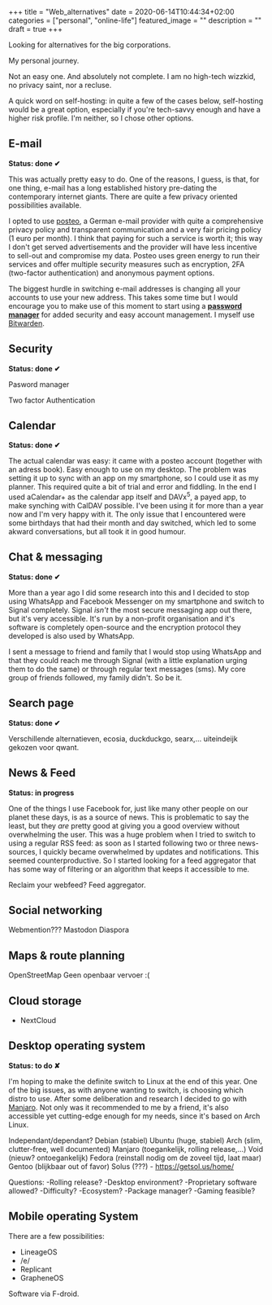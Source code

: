 +++
title =  "Web_alternatives"
date = 2020-06-14T10:44:34+02:00
categories = ["personal", "online-life"]
featured_image = ""
description = ""
draft = true
+++

Looking for alternatives for the big corporations.

My personal journey.

Not an easy one. And absolutely not complete. I am no high-tech wizzkid, no privacy saint, nor a recluse.

<!--more-->

A quick word on self-hosting: in quite a few of the cases below, self-hosting would be a great option, especially if you're tech-savvy enough and have a higher risk profile. I'm neither, so I chose other options.

## E-mail
**Status: done ✔**

This was actually pretty easy to do. One of the reasons, I guess, is that, for one thing, e-mail has a long established history pre-dating the contemporary internet giants. There are quite a few privacy oriented possibilities available.

I opted to use [posteo](https://posteo.de/en), a German e-mail provider with quite a comprehensive privacy policy and transparent communication and a very fair pricing policy (1 euro per month). I think that paying for such a service is worth it; this way I don't get served advertisements and the provider will have less incentive to sell-out and compromise my data. Posteo uses green energy to run their services and offer multiple security measures such as encryption, 2FA (two-factor authentication) and anonymous payment options.

The biggest hurdle in switching e-mail addresses is changing all your accounts to use your new address. This takes some time but I would encourage you to make use of this moment to start using a **[password manager](https://en.wikipedia.org/wiki/Password_manager)** for added security and easy account management. I myself use [Bitwarden](https://bitwarden.com/).

## Security
**Status: done ✔**

Pasword manager

Two factor Authentication

## Calendar
**Status: done ✔**

The actual calendar was easy: it came with a posteo account (together with an adress book). Easy enough to use on my desktop. The problem was setting it up to sync with an app on my smartphone, so I could use it as my planner. This required quite a bit of trial and error and fiddling. In the end I used aCalendar+ as the calendar app itself and DAVx<sup>5</sup>, a payed app, to make synching with CalDAV possible. I've been using it for more than a year now and I'm very happy with it. The only issue that I encountered were some birthdays that had their month and day switched, which led to some akward conversations, but all took it in good humour.

## Chat & messaging
**Status: done ✔**

More than a year ago I did some research into this and I decided to stop using WhatsApp and Facebook Messenger on my smartphone and switch to Signal completely. Signal *isn't* the most secure messaging app out there, but it's very accessible. It's run by a non-profit organisation and it's software is completely open-source and the encryption protocol they developed is also used by WhatsApp.

I sent a message to friend and family that I would stop using WhatsApp and that they could reach me through Signal (with a little explanation urging them to do the same) or through regular text messages (sms). My core group of friends followed, my family didn't. So be it.

## Search page
**Status: done ✔**

Verschillende alternatieven, ecosia, duckduckgo, searx,... uiteindeijk gekozen voor qwant.

## News & Feed
**Status: in progress**

One of the things I use Facebook for, just like many other people on our planet these days, is as a source of news. This is problematic to say the least, but they *are* pretty good at giving you a good overview without overwhelming the user. This was a huge problem when I tried to switch to using a regular RSS feed: as soon as I started following two or three news-sources, I quickly became overwhelmed by updates and notifications. This seemed counterproductive. So I started looking for a feed aggregator that has some way of filtering or an algorithm that keeps it accessible to me.

Reclaim your webfeed?
Feed aggregator.

## Social networking

Webmention???
Mastodon
Diaspora

## Maps & route planning

OpenStreetMap
Geen openbaar vervoer :(

## Cloud storage

* NextCloud

## Desktop operating system
**Status: to do ✘**

I'm hoping to make the definite switch to Linux at the end of this year. One of the big issues, as with anyone wanting to switch, is choosing which distro to use. After some deliberation and research I decided to go with [Manjaro](). Not only was it recommended to me by a friend, it's also accessible yet cutting-edge enough for my needs, since it's based on Arch Linux.

Independant/dependant?
Debian (stabiel)
    Ubuntu (huge, stabiel)
Arch (slim, clutter-free, well documented)
    Manjaro (toegankelijk, rolling release,...)
Void (nieuw? ontoegankelijk)
Fedora (reinstall nodig om de zoveel tijd, laat maar)
Gentoo (blijkbaar out of favor)
Solus (???) - https://getsol.us/home/


Questions:
-Rolling release?
-Desktop environment?
-Proprietary software allowed?
-Difficulty?
-Ecosystem?
-Package manager?
-Gaming feasible?

## Mobile operating System
There are a few possibilities:
* LineageOS
* /e/
* Replicant
* GrapheneOS

Software via F-droid.
